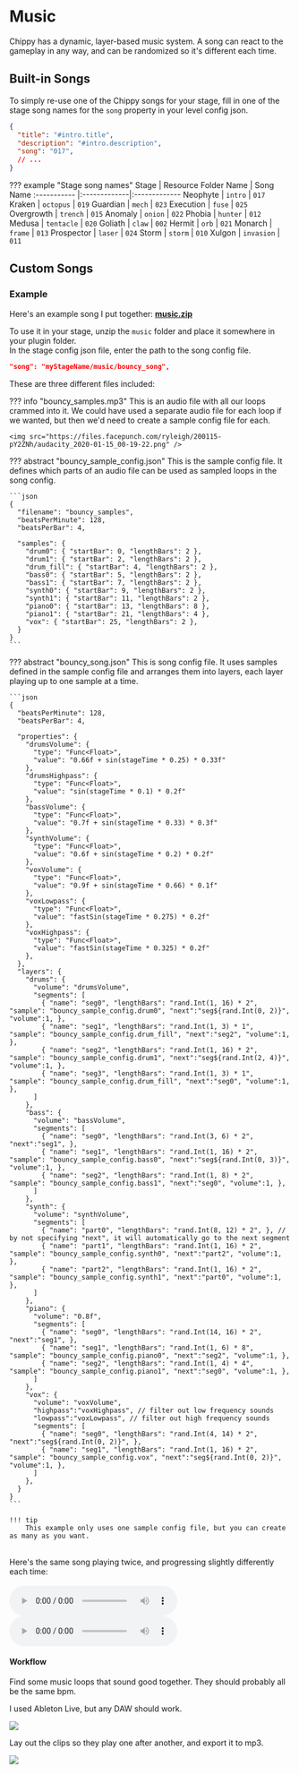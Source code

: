 # Music

Chippy has a dynamic, layer-based music system. A song can react to the gameplay in any way, and can be randomized so it's different each time.

## Built-in Songs

To simply re-use one of the Chippy songs for your stage, fill in one of the stage song names for the `song` property in your level config json.

```json hl_lines="4"
{
  "title": "#intro.title",
  "description": "#intro.description",
  "song": "017",
  // ...
}
```

??? example "Stage song names"
    Stage | Resource Folder Name | Song Name
    :----------- |:-------------|:-------------
    Neophyte | `intro` | `017`
    Kraken | `octopus` | `019`
    Guardian | `mech` | `023`
    Execution | `fuse` | `025`
    Overgrowth | `trench` | `015`
    Anomaly | `onion` | `022`
    Phobia | `hunter` | `012`
    Medusa | `tentacle` | `020`
    Goliath | `claw` | `002`
    Hermit | `orb` | `021`
    Monarch | `frame` | `013`
    Prospector | `laser` | `024`
    Storm | `storm` | `010`
    Xulgon | `invasion` | `011`


## Custom Songs

### Example

Here's an example song I put together:
[**music.zip**](https://files.facepunch.com/ryleigh/200115-tn3Hqc/music.zip)

To use it in your stage, unzip the `music` folder and place it somewhere in your plugin folder.<br />
In the stage config json file, enter the path to the song config file.

```json
"song": "myStageName/music/bouncy_song",
```

These are three different files included:

??? info "bouncy_samples.mp3"
    This is an audio file with all our loops crammed into it. We could have used a separate audio file for each loop if we wanted, but then we'd need to create a sample config file for each.

    <img src="https://files.facepunch.com/ryleigh/200115-pY2ZNh/audacity_2020-01-15_00-19-22.png" />

??? abstract "bouncy_sample_config.json"
    This is the sample config file. It defines which parts of an audio file can be used as sampled loops in the song config.

    ```json
    {
      "filename": "bouncy_samples",
      "beatsPerMinute": 128,
      "beatsPerBar": 4,

      "samples": {
        "drum0": { "startBar": 0, "lengthBars": 2 },
        "drum1": { "startBar": 2, "lengthBars": 2 },
        "drum_fill": { "startBar": 4, "lengthBars": 2 },
        "bass0": { "startBar": 5, "lengthBars": 2 },
        "bass1": { "startBar": 7, "lengthBars": 2 },
        "synth0": { "startBar": 9, "lengthBars": 2 },
        "synth1": { "startBar": 11, "lengthBars": 2 },
        "piano0": { "startBar": 13, "lengthBars": 8 },
        "piano1": { "startBar": 21, "lengthBars": 4 },
        "vox": { "startBar": 25, "lengthBars": 2 },
      }
    }
    ```

??? abstract "bouncy_song.json"
    This is song config file. It uses samples defined in the sample config file and arranges them into layers, each layer playing up to one sample at a time.

    ```json
    {
      "beatsPerMinute": 128,
      "beatsPerBar": 4,

      "properties": {
        "drumsVolume": {
          "type": "Func<Float>",
          "value": "0.66f + sin(stageTime * 0.25) * 0.33f"
        },
        "drumsHighpass": {
          "type": "Func<Float>",
          "value": "sin(stageTime * 0.1) * 0.2f"
        },
        "bassVolume": {
          "type": "Func<Float>",
          "value": "0.7f + sin(stageTime * 0.33) * 0.3f"
        },
        "synthVolume": {
          "type": "Func<Float>",
          "value": "0.6f + sin(stageTime * 0.2) * 0.2f"
        },
        "voxVolume": {
          "type": "Func<Float>",
          "value": "0.9f + sin(stageTime * 0.66) * 0.1f"
        },
        "voxLowpass": {
          "type": "Func<Float>",
          "value": "fastSin(stageTime * 0.275) * 0.2f"
        },
        "voxHighpass": {
          "type": "Func<Float>",
          "value": "fastSin(stageTime * 0.325) * 0.2f"
        },
      },
      "layers": {
        "drums": {
          "volume": "drumsVolume",
          "segments": [
            { "name": "seg0", "lengthBars": "rand.Int(1, 16) * 2", "sample": "bouncy_sample_config.drum0", "next":"seg${rand.Int(0, 2)}", "volume":1, },
            { "name": "seg1", "lengthBars": "rand.Int(1, 3) * 1", "sample": "bouncy_sample_config.drum_fill", "next":"seg2", "volume":1, },
            { "name": "seg2", "lengthBars": "rand.Int(1, 16) * 2", "sample": "bouncy_sample_config.drum1", "next":"seg${rand.Int(2, 4)}", "volume":1, },
            { "name": "seg3", "lengthBars": "rand.Int(1, 3) * 1", "sample": "bouncy_sample_config.drum_fill", "next":"seg0", "volume":1, },
          ]
        },
        "bass": {
          "volume": "bassVolume",
          "segments": [
            { "name": "seg0", "lengthBars": "rand.Int(3, 6) * 2", "next":"seg1", },
            { "name": "seg1", "lengthBars": "rand.Int(1, 16) * 2", "sample": "bouncy_sample_config.bass0", "next":"seg${rand.Int(0, 3)}", "volume":1, },
            { "name": "seg2", "lengthBars": "rand.Int(1, 8) * 2", "sample": "bouncy_sample_config.bass1", "next":"seg0", "volume":1, },
          ]
        },
        "synth": {
          "volume": "synthVolume",
          "segments": [
            { "name": "part0", "lengthBars": "rand.Int(8, 12) * 2", }, // by not specifying "next", it will automatically go to the next segment
            { "name": "part1", "lengthBars": "rand.Int(1, 16) * 2", "sample": "bouncy_sample_config.synth0", "next":"part2", "volume":1, },
            { "name": "part2", "lengthBars": "rand.Int(1, 16) * 2", "sample": "bouncy_sample_config.synth1", "next":"part0", "volume":1, },
          ]
        },
        "piano": {
          "volume": "0.8f",
          "segments": [
            { "name": "seg0", "lengthBars": "rand.Int(14, 16) * 2", "next":"seg1", },
            { "name": "seg1", "lengthBars": "rand.Int(1, 6) * 8", "sample": "bouncy_sample_config.piano0", "next":"seg2", "volume":1, },
            { "name": "seg2", "lengthBars": "rand.Int(1, 4) * 4", "sample": "bouncy_sample_config.piano1", "next":"seg0", "volume":1, },
          ]
        },
        "vox": {
          "volume": "voxVolume",
          "highpass":"voxHighpass", // filter out low frequency sounds
          "lowpass":"voxLowpass", // filter out high frequency sounds
          "segments": [
            { "name": "seg0", "lengthBars": "rand.Int(4, 14) * 2", "next":"seg${rand.Int(0, 2)}", },
            { "name": "seg1", "lengthBars": "rand.Int(1, 16) * 2", "sample": "bouncy_sample_config.vox", "next":"seg${rand.Int(0, 2)}", "volume":1, },
          ]
        },
      }
    }
    ```    

    !!! tip
        This example only uses one sample config file, but you can create as many as you want. 

<br />
Here's the same song playing twice, and progressing slightly differently each time:
<br />
<br />
<audio controls>
  <source src="https://files.facepunch.com/ryleigh/200114-D7XCN8/song_0.mp3" type="audio/mpeg">
Your browser does not support the audio element.
</audio>

<audio controls>
  <source src="https://files.facepunch.com/ryleigh/200114-SQieHh/song_1.mp3" type="audio/mpeg">
Your browser does not support the audio element.
</audio>




#### Workflow

Find some music loops that sound good together. They should probably all be the same bpm.

I used Ableton Live, but any DAW should work.

<img src="https://files.facepunch.com/ryleigh/200114-8sCRQY/Ableton_Live_10_Suite_2020-01-14_23-51-13.png" />

Lay out the clips so they play one after another, and export it to mp3.

<img src="https://files.facepunch.com/ryleigh/200115-eGWbAC/Ableton_Live_10_Suite_2020-01-15_01-05-08.png" />